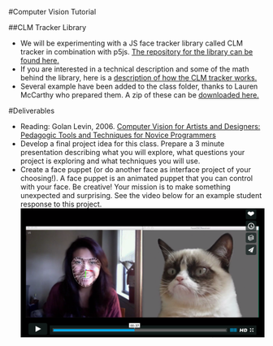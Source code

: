 #Computer Vision Tutorial

##CLM Tracker Library
* We will be experimenting with a JS face tracker library called CLM tracker in combination with p5js. [The repository for the library can be found here.](https://github.com/auduno/clmtrackr) 
* If you are interested in a technical description and some of the math behind the library, here is a [description of how the CLM tracker works.](http://auduno.com/post/61888277175/fitting-faces)
* Several example have been added to the class folder, thanks to Lauren McCarthy who prepared them. A zip of these can be [downloaded here.](https://github.com/tegacodes/Drawing-Seeing-Moving-with-Code/blob/gh-pages/code/910-faceTracker.zip) 

#Deliverables
* Reading: Golan Levin, 2006. [Computer Vision for Artists and Designers: Pedagogic Tools and Techniques for Novice Programmers](http://www.flong.com/texts/essays/essay_cvad/)
* Develop a final project idea for this class. Prepare a 3 minute presentation describing what you will explore, what questions your project is exploring and what techniques you will use.
* Create a face puppet (or do another face as interface project of your choosing!). A face puppet is an animated puppet that you can control with your face. Be creative! Your mission is to make something unexpected and surprising. See the video below for an example student response to this project. 
[<img src="images/facev.png" width="600">]()
